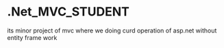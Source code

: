 # .Net_MVC_STUDENT

its minor project of mvc where we doing curd operation of asp.net without entity frame work 
